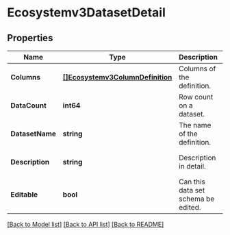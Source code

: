 # Ecosystemv3DatasetDetail

## Properties
Name | Type | Description | Notes
------------ | ------------- | ------------- | -------------
**Columns** | [**[]Ecosystemv3ColumnDefinition**](ecosystemv3ColumnDefinition.md) | Columns of the definition. | [optional] [default to null]
**DataCount** | **int64** | Row count on a dataset. | [optional] [default to null]
**DatasetName** | **string** | The name of the definition. | [optional] [default to null]
**Description** | **string** | Description in detail. | [optional] [default to null]
**Editable** | **bool** | Can this data set schema be edited. | [optional] [default to null]

[[Back to Model list]](../README.md#documentation-for-models) [[Back to API list]](../README.md#documentation-for-api-endpoints) [[Back to README]](../README.md)

